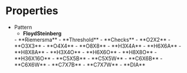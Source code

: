 

# Properties

- Pattern
  - **FloydSteinberg**  
  <desc>
  - **Riemersma**  
  <desc>
  - **Threshold**  
  <desc>
  - **Checks**  
  <desc>
  - **O2X2**  
  <desc>
  - **O3X3**  
  <desc>
  - **O4X4**  
  <desc>
  - **O8X8**  
  <desc>
  - **H3X4A**  
  <desc>
  - **H6X6A**  
  <desc>
  - **H8X8A**  
  <desc>
  - **H3X4O**  
  <desc>
  - **H6X6O**  
  <desc>
  - **H8X8O**  
  <desc>
  - **H36X16O**  
  <desc>
  - **C5X5B**  
  <desc>
  - **C5X5W**  
  <desc>
  - **C6X6B**  
  <desc>
  - **C6X6W**  
  <desc>
  - **C7X7B**  
  <desc>
  - **C7X7W**  
  <desc>
  - **DIA**  
  <desc>



